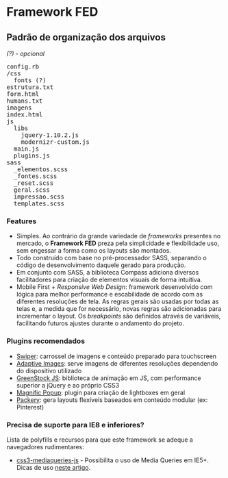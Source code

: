 # Framework FED

## Padrão de organização dos arquivos

*(?) - opcional*

<pre>
config.rb
/css
  fonts (?)
estrutura.txt
form.html
humans.txt
imagens
index.html
js
  libs
    jquery-1.10.2.js
    modernizr-custom.js
  main.js
  plugins.js
sass
  _elementos.scss
  _fontes.scss
  _reset.scss
  geral.scss
  impressao.scss
  templates.scss
</pre>

### Features

  * Simples. Ao contrário da grande variedade de *frameworks* presentes no mercado, o **Framework FED** preza pela simplicidade e flexibilidade uso, sem engessar a forma como os layouts são montados.
  * Todo construído com base no pré-processador SASS, separando o código de desenvolvimento daquele gerado para produção.
  * Em conjunto com SASS, a biblioteca Compass adiciona diversos facilitadores para criação de elementos visuais de forma intuitiva.
  * Mobile First + *Responsive Web Design*: framework desenvolvido com lógica para melhor performance e escabilidade de acordo com as diferentes resoluções de tela. As regras gerais são usadas por todas as telas e, a medida que for necessário, novas regras são adicionadas para incrementar o layout. Os *breakpoints* são definidos através de variáveis, facilitando futuros ajustes durante o andamento do projeto.

### Plugins recomendados

  * [Swiper](https://github.com/nolimits4web/Swiper): carrossel de imagens e conteúdo preparado para touchscreen
  * [Adaptive Images](http://adaptive-images.com/): serve imagens de diferentes resoluções dependendo do dispositivo utilizado
  * [GreenStock JS](https://github.com/greensock/GreenSock-JS): biblioteca de animação em JS, com performance superior a jQuery e ao próprio CSS3
  * [Magnific Popup](https://github.com/dimsemenov/Magnific-Popup): plugin para criação de lightboxes em geral
  * [Packery](https://github.com/metafizzy/packery): gera layouts flexíveis baseados em conteúdo modular (ex: Pinterest)

### Precisa de suporte para IE8 e inferiores?

Lista de polyfills e recursos para que este framework se adeque a navegadores rudimentares:

  * [css3-mediaqueries-js](https://code.google.com/p/css3-mediaqueries-js/) - Possibilita o uso de Media Queries em IE5+. Dicas de uso [neste artigo](http://coding.smashingmagazine.com/2011/08/10/techniques-for-gracefully-degrading-media-queries/).